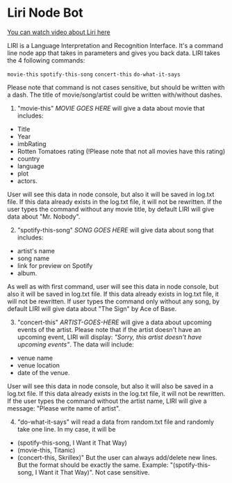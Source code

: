 # Liri Node Bot

[You can watch video about Liri here](https://youtu.be/HBmwaCpsfsE)

LIRI is a Language Interpretation and Recognition Interface. It's a command line node app that takes in parameters and gives you back data.
LIRI takes the 4 following commands:

`movie-this`
`spotify-this-song` 
`concert-this` 
`do-what-it-says`

Please note that command is not cases sensitive, but should be written with a dash. The title of movie/song/artist could be written with/without dashes.
1. "movie-this" *MOVIE GOES HERE* will give a data about movie that includes: 
* Title
* Year 
* imbRating 
* Rotten Tomatoes rating (!Please note that not all movies have this rating)
* country 
* language 
* plot 
* actors. 

User will see this data in node console, but also it will be saved in log.txt file. If this data already exists in the log.txt file, it will not be rewritten. If the user types the command without any movie title, by default LIRI will give data about "Mr. Nobody".

2. "spotify-this-song" *SONG GOES HERE* will give data about song that includes: 
* artist's name
* song name
* link for preview on Spotify
* album. 

As well as with first command, user will see this data in node console, but also it will be saved in log.txt file. If this data already exists in log.txt file, it will not be rewritten. If user types the command only without any song, by default LIRI will give data about "The Sign" by Ace of Base.

3. "concert-this" *ARTIST-GOES-HERE* will give a data about upcoming events of the artist. Please note that if the artist doesn't have an upcoming event, LIRI will display: *"Sorry, this artist doesn't have upcoming events"*. The data will include: 
* venue name 
* venue location 
* date of the venue. 

User will see this data in node console, but also it will also be saved in a log.txt file. If this data already exists in the log.txt file, it will not be rewritten. If the user types the command without the artist name, LIRI will give a message: "Please write name of artist".


4. "do-what-it-says" will read a data from random.txt file and randomly take one line. In my case, it will be 
* (spotify-this-song, I Want it That Way) 
* (movie-this, Titanic)
* (concert-this, Skrillex)"
But the user can always add/delete new lines. But the format should be exactly the same. Example: "(spotify-this-song, I Want it That Way)". 
Not case sensitive.